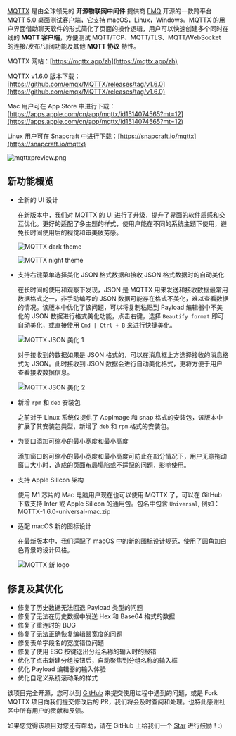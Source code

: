 [MQTTX](https://mqttx.app/zh) 是由全球领先的 **开源物联网中间件** 提供商 [EMQ](https://www.emqx.com/zh) 开源的一款跨平台 [MQTT 5.0](https://www.emqx.com/zh/mqtt/mqtt5) 桌面测试客户端，它支持 macOS，Linux，Windows。MQTTX 的用户界面借助聊天软件的形式简化了页面的操作逻辑，用户可以快速创建多个同时在线的 **MQTT 客户端**，方便测试 MQTT/TCP、MQTT/TLS、MQTT/WebSocket  的连接/发布/订阅功能及其他 **MQTT 协议** 特性。

MQTTX 网站：[https://mqttx.app/zh](https://mqttx.app/zh)

MQTTX v1.6.0 版本下载：[https://github.com/emqx/MQTTX/releases/tag/v1.6.0](https://github.com/emqx/MQTTX/releases/tag/v1.6.0)

Mac 用户可在 App Store 中进行下载：[https://apps.apple.com/cn/app/mqttx/id1514074565?mt=12](https://apps.apple.com/cn/app/mqttx/id1514074565?mt=12)

Linux 用户可在 Snapcraft 中进行下载：[https://snapcraft.io/mqttx](https://snapcraft.io/mqttx)

![mqttxpreview.png](https://assets.emqx.com/images/cabac14e0c8f75080b659ea72294f97a.png)

## 新功能概览

- 全新的 UI 设计

  在新版本中，我们对 MQTTX 的 UI 进行了升级，提升了界面的软件质感和交互优化。更好的适配了多主题的样式，使用户能在不同的系统主题下使用，避免长时间使用后的视觉和审美疲劳感。

  ![MQTTX dark theme](https://assets.emqx.com/images/9241dff3da0149815ee978b06b830509.png)

  ![MQTTX night theme](https://assets.emqx.com/images/b864999d4888c7a2c694fa18c6888189.png)

- 支持右键菜单选择美化 JSON 格式数据和接收 JSON 格式数据时的自动美化

  在长时间的使用和观察下发现，JSON 是 MQTTX 用来发送和接收数据最常用数据格式之一，非手动编写的 JSON 数据可能存在格式不美化，难以查看数据的情况。该版本中优化了该问题，可以将复制粘贴到 Payload 编辑器中不美化的 JSON 数据进行格式美化功能，点击右键，选择 `Beautify format` 即可自动美化，或直接使用 `Cmd | Ctrl + B` 来进行快捷美化。

  ![MQTTX JSON 美化 1](https://assets.emqx.com/images/65ef92b637e60c15124ee90d69b5eb28.png)

  对于接收到的数据如果是 JSON 格式的，可以在消息框上方选择接收的消息格式为 JSON。此时接收到 JSON 数据会进行自动美化格式，更将方便于用户查看接收数据信息。

  ![MQTTX JSON 美化 2](https://assets.emqx.com/images/4db1fc9b22d86a21490108429fa2dd5b.png)

- 新增 `rpm` 和 `deb` 安装包

  之前对于 Linux 系统仅提供了 AppImage 和 snap 格式的安装包，该版本中扩展了其安装包类型，新增了 `deb` 和 `rpm` 格式的安装包。

- 为窗口添加可缩小的最小宽度和最小高度

  添加窗口的可缩小的最小宽度和最小高度可防止在部分情况下，用户无意拖动窗口大小时，造成的页面布局塌陷或不适配的问题，影响使用。
  
- 支持 Apple Silicon 架构
  
  使用 M1 芯片的 Mac 电脑用户现在也可以使用 MQTTX 了，可以在 GitHub 下载支持 Inter 或 Apple Silicon 的通用包。包名中包含 `Universal`, 例如：MQTTX-1.6.0-universal-mac.zip

- 适配 macOS 新的图标设计

  在最新版本中，我们适配了 macOS 中的新的图标设计规范，使用了圆角加白色背景的设计风格。

  ![MQTTX 新 logo](https://assets.emqx.com/images/503ff92d80f6e6222505a3a0aad29a36.png)

## 修复及其优化

- 修复了历史数据无法回退 Payload 类型的问题
- 修复了无法在历史数据中发送 Hex 和 Base64 格式的数据
- 修复了重连时的 BUG
- 修复了无法正确恢复编辑器宽度的问题
- 修复表单字段名的宽度错位问题
- 修复了使用 ESC 按键退出分组名称的输入时的报错
- 优化了点击新建分组按钮后，自动聚焦到分组名称的输入框
- 优化 Payload 编辑器的输入体验
- 优化自定义系统滚动条的样式

该项目完全开源，您可以到 [GitHub](https://github.com/emqx/MQTTX/issues?q=is%3Aissue+is%3Aopen+sort%3Aupdated-desc) 来提交使用过程中遇到的问题，或是 Fork MQTTX 项目向我们提交修改后的 PR，我们将会及时查阅和处理。也特此感谢社区中所有用户的贡献和反馈。

如果您觉得该项目对您还有帮助，请在 GitHub 上给我们一个 [Star](https://github.com/emqx/MQTTX) 进行鼓励！:)
